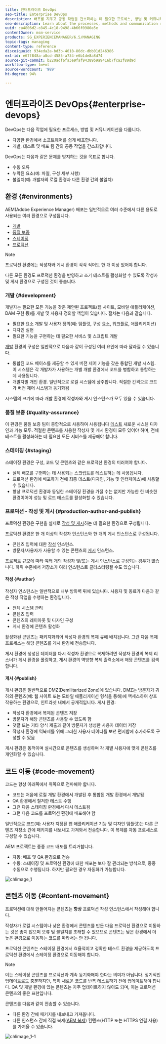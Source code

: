 ```yaml
---
title: 엔터프라이즈 DevOps
seo-title: Enterprise DevOps
description: 배포를 지우고 공동 작업을 간소화하는 데 필요한 프로세스, 방법 및 커뮤니케이션에 대해 알아봅니다.
seo-description: Learn about the processes, methods and communication required to ease deployment and simplify collaboration.
uuid: ca4806d2-c845-4c18-9498-4b66f0980a5e
contentOwner: msm-service
products: SG_EXPERIENCEMANAGER/6.5/MANAGING
topic-tags: managing
content-type: reference
discoiquuid: 934eda2a-bd3b-4018-86dc-dbb01d246386
exl-id: e67f848a-a8cd-4585-a734-e6b1de8a8d74
source-git-commit: b220adf6fa3e9faf94389b9a9416b7fca2f89d9d
workflow-type: tm+mt
source-wordcount: '989'
ht-degree: 94%

---
```


# 엔터프라이즈 DevOps{#enterprise-devops}

DevOps는 다음 작업에 필요한 프로세스, 방법 및 커뮤니케이션을 다룹니다.

* 다양한 환경에서 소프트웨어를 쉽게 배포합니다.
* 개발, 테스트 및 배포 팀 간의 공동 작업을 간소화합니다.

DevOps는 다음과 같은 문제를 방지하는 것을 목표로 합니다.

* 수동 오류
* 누락된 요소(예: 파일, 구성 세부 사항)
* 불일치(예: 개발자의 로컬 환경과 다른 환경 간의 불일치)

## 환경 {#environments}

AEM(Adobe Experience Manager) 배포는 일반적으로 여러 수준에서 다른 용도로 사용되는 여러 환경으로 구성됩니다.

* [개발](#development)
* [품질 보증](#quality-assurance)
* [스테이징](#staging)
* [프로덕션](#production-author-and-publish)

>[!NOTE]
>
>프로덕션 환경에는 작성자와 게시 환경이 각각 적어도 한 개 이상 있어야 합니다.
>
>다른 모든 환경도 프로덕션 환경을 반영하고 조기 테스트를 활성화할 수 있도록 작성자 및 게시 환경으로 구성된 것이 좋습니다.

### 개발 {#development}

개발자는 필요한 모든 기능을 갖춘 제안된 프로젝트(웹 사이트, 모바일 애플리케이션, DAM 구현 등)를 개발 및 사용자 정의할 책임이 있습니다. 절차는 다음과 같습니다.

* 필요한 요소 개발 및 사용자 정의(예: 템플릿, 구성 요소, 워크플로, 애플리케이션)
* 디자인 실현
* 필요한 기능을 구현하는 데 필요한 서비스 및 스크립트 개발

[개발](/help/sites-developing/best-practices.md) 환경의 구성은 일반적으로 다음과 같이 구성된 여러 요인에 따라 달라질 수 있습니다.

* 통합된 코드 베이스를 제공할 수 있게 버전 제어 기능을 갖춘 통합된 개발 시스템. 이 시스템은 각 개발자가 사용하는 개별 개발 환경에서 코드를 병합하고 통합하는 데 사용됩니다.
* 개발자별 개인 환경. 일반적으로 로컬 시스템에 상주합니다. 적절한 간격으로 코드가 버전 제어 시스템과 동기화됨

시스템의 크기에 따라 개발 환경에 작성자와 게시 인스턴스가 모두 있을 수 있습니다.

### 품질 보증 {#quality-assurance}

이 환경은 품질 보증 팀이 종합적으로 사용하여 사용됩니다 [테스트](/help/sites-developing/test-plan.md) 새로운 시스템 디자인과 기능 모두. 적절한 콘텐츠를 사용한 작성자 및 게시 환경이 모두 있어야 하며, 전체 테스트를 활성화하는 데 필요한 모든 서비스를 제공해야 합니다.

### 스테이징 {#staging}

스테이징 환경은 구성, 코드 및 콘텐츠와 같은 프로덕션 환경의 미러여야 합니다.

* 실제 배포를 구현하는 데 사용되는 스크립트를 테스트하는 데 사용됩니다.
* 프로덕션 환경에 배포하기 전에 최종 테스트(디자인, 기능 및 인터페이스)에 사용할 수 있습니다.
* 항상 프로덕션 환경과 동일한 스테이징 환경을 가질 수는 없지만 가능한 한 비슷한 환경이어야 성능 및 로드 테스트를 활성화할 수 있습니다.

### 프로덕션 - 작성 및 게시 {#production-author-and-publish}

프로덕션 환경은 구현을 실제로 [작성 및 게시](/help/sites-authoring/author.md#concept-of-authoring-and-publishing)하는 데 필요한 환경으로 구성됩니다.

프로덕션 환경은 한 개 이상의 작성자 인스턴스와 한 개의 게시 인스턴스로 구성됩니다.

* 콘텐츠 입력에 대한 [작성](#author) 인스턴스.
* 방문자/사용자가 사용할 수 있는 콘텐츠의 [게시](#publish) 인스턴스.

프로젝트 규모에 따라 여러 개의 작성자 및/또는 게시 인스턴스로 구성되는 경우가 많습니다. 하위 수준에서 저장소가 여러 인스턴스로 클러스터링될 수도 있습니다.

#### 작성 {#author}

작성자 인스턴스는 일반적으로 내부 방화벽 뒤에 있습니다. 사용자 및 동료가 다음과 같은 작성 작업을 수행하는 환경입니다.

* 전체 시스템 관리
* 콘텐츠 입력
* 콘텐츠의 레이아웃 및 디자인 구성
* 게시 환경에 콘텐츠 활성화

활성화된 콘텐츠는 패키지화되어 작성자 환경의 복제 큐에 배치됩니다. 그런 다음 복제 프로세스는 해당 콘텐츠를 게시 환경에 전송합니다.

게시 환경에 생성된 데이터를 다시 작성자 환경으로 복제하려면 작성자 환경의 복제 리스너가 게시 환경을 폴링하고, 게시 환경의 역방향 복제 출력소에서 해당 콘텐츠를 검색합니다.

#### 게시 {#publish}

게시 환경은 일반적으로 DMZ(Demilitarized Zone)에 있습니다. DMZ는 방문자가 귀하의 콘텐츠(예: 웹 사이트 또는 모바일 애플리케이션 형식을 통해)에 액세스하여 상호 작용하는 환경으로, 인트라넷 내에서 공개적입니다. 게시 환경:

* 작성자 환경에서 복제된 콘텐츠 저장
* 방문자가 해당 콘텐츠를 사용할 수 있도록 함
* 댓글 또는 기타 양식 제출과 같이 방문자가 생성한 사용자 데이터 저장
* 작성자 환경에 역복제를 위해 그러한 사용자 데이터를 보낸 편지함에 추가하도록 구성할 수 있음

게시 환경은 동적이며 실시간으로 콘텐츠를 생성하며 각 개별 사용자에 맞게 콘텐츠를 개인화할 수 있습니다.

## 코드 이동 {#code-movement}

코드는 항상 아래쪽에서 위쪽으로 전파해야 합니다.

* 코드는 처음에 로컬 개발 환경에서 개발된 후 통합된 개발 환경에서 개발됨
* QA 환경에서 철저한 테스트 수행
* 그런 다음 스테이징 환경에서 다시 테스트됨
* 그런 다음 코드를 프로덕션 환경에 배포해야 함

일반적으로 코드(예: 사용자 지정된 웹 애플리케이션 기능 및 디자인 템플릿)는 다른 콘텐츠 저장소 간에 패키지를 내보내고 가져와서 전송합니다. 이 복제를 자동 프로세스로 구성할 수 있습니다.

AEM 프로젝트는 종종 코드 배포를 트리거합니다.

* 자동: 배포 및 QA 환경으로 전송
* 수동: 스테이징 및 프로덕션 환경에 대한 배포는 보다 잘 관리되는 방식으로, 종종 수동으로 수행됩니다. 하지만 필요한 경우 자동화가 가능합니다.

![chlimage_1](assets/chlimage_1.png)

## 콘텐츠 이동 {#content-movement}

프로덕션에 대해 만들어지는 콘텐츠는 **항상** 프로덕션 작성 인스턴스에서 작성해야 합니다.

작성자가 로컬 시스템이나 낮은 환경에서 콘텐츠를 만든 다음 프로덕션 환경으로 이동하는 것은 좋지 않으며 오류 및 불일치를 초래할 수 있으므로 콘텐츠는 낮은 환경에서 더 높은 환경으로 이동하는 코드를 따라서는 안 됩니다.

프로덕션 콘텐츠는 스테이징 환경에서 효율적이고 정확한 테스트 환경을 제공하도록 프로덕션 환경에서 스테이징 환경으로 이동해야 합니다.

>[!NOTE]
>
>이는 스테이징 콘텐츠를 프로덕션과 계속 동기화해야 한다는 의미가 아닙니다. 정기적인 업데이트로도 충분하지만, 특히 새로운 코드를 반복 테스트하기 전에 업데이트해야 합니다. QA 및 개발 환경에 있는 콘텐츠는 자주 업데이트하지 않아도 되며, 이는 프로덕션 콘텐츠의 좋은 표현입니다.

콘텐츠를 다음과 같이 전송할 수 있습니다.

* 다른 환경 간에 패키지를 내보내고 가져옵니다.
* 다른 인스턴스 간에 직접 복제([AEM 복제](/help/sites-deploying/replication.md)) 컨텐츠(HTTP 또는 HTTPS 연결 사용)를 가져올 수 있습니다.

![chlimage_1-1](assets/chlimage_1-1.png)
